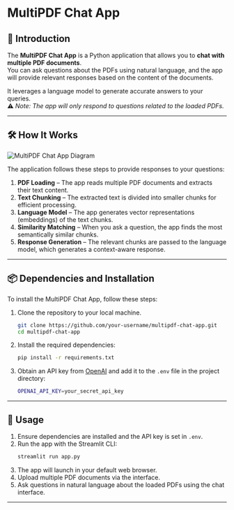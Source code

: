 # MultiPDF Chat App

## 📖 Introduction

The **MultiPDF Chat App** is a Python application that allows you to **chat with multiple PDF documents**.  
You can ask questions about the PDFs using natural language, and the app will provide relevant responses based on the content of the documents.  

It leverages a language model to generate accurate answers to your queries.  
⚠️ *Note: The app will only respond to questions related to the loaded PDFs.*

---

## 🛠 How It Works

![MultiPDF Chat App Diagram](./docs/PDF-LangChain.jpg)

The application follows these steps to provide responses to your questions:

1. **PDF Loading** – The app reads multiple PDF documents and extracts their text content.  
2. **Text Chunking** – The extracted text is divided into smaller chunks for efficient processing.  
3. **Language Model** – The app generates vector representations (embeddings) of the text chunks.  
4. **Similarity Matching** – When you ask a question, the app finds the most semantically similar chunks.  
5. **Response Generation** – The relevant chunks are passed to the language model, which generates a context-aware response.

---

## 📦 Dependencies and Installation

To install the MultiPDF Chat App, follow these steps:

1. Clone the repository to your local machine.  
   ```bash
   git clone https://github.com/your-username/multipdf-chat-app.git
   cd multipdf-chat-app
   ```

2. Install the required dependencies:  
   ```bash
   pip install -r requirements.txt
   ```

3. Obtain an API key from [OpenAI](https://platform.openai.com/) and add it to the `.env` file in the project directory:  
   ```bash
   OPENAI_API_KEY=your_secret_api_key
   ```

---

## 🚀 Usage

1. Ensure dependencies are installed and the API key is set in `.env`.  
2. Run the app with the Streamlit CLI:  
   ```bash
   streamlit run app.py
   ```
3. The app will launch in your default web browser.  
4. Upload multiple PDF documents via the interface.  
5. Ask questions in natural language about the loaded PDFs using the chat interface.

---

